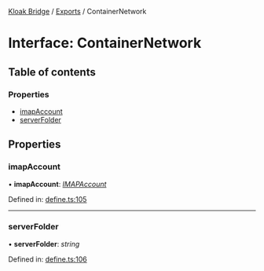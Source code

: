 [Kloak Bridge](../README.md) / [Exports](../modules.md) / ContainerNetwork

# Interface: ContainerNetwork

## Table of contents

### Properties

- [imapAccount](containernetwork.md#imapaccount)
- [serverFolder](containernetwork.md#serverfolder)

## Properties

### imapAccount

• **imapAccount**: [*IMAPAccount*](imapaccount.md)

Defined in: [define.ts:105](https://github.com/CoNET-project/kloak-bridge/blob/d5ed71b/src/define.ts#L105)

___

### serverFolder

• **serverFolder**: *string*

Defined in: [define.ts:106](https://github.com/CoNET-project/kloak-bridge/blob/d5ed71b/src/define.ts#L106)

